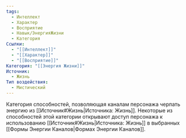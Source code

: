```yaml
---
tags:
  - Интеллект
  - Характер
  - Восприятие
  - Навык/ЭнергияЖизни
  - Категория
Ссылки:
  - "[[Интеллект]]"
  - "[[Характер]]"
  - "[[Восприятие]]"
Категория: "[[Энергия Жизни]]"
Источник:
  - Жизнь
Тип воздействия:
  - Мистический
---
```

Категория способностей, позволяющая каналам персонажа черпать энергию из [[Источник#Жизнь|Источника: Жизнь]]. Некоторые из способностей этой категории открывают доступ персонажа к использованию [[Источник#Жизнь|Источника: Жизнь]] в выбранных [[Формы Энергии Каналов|Формах Энергии Каналов]]. 